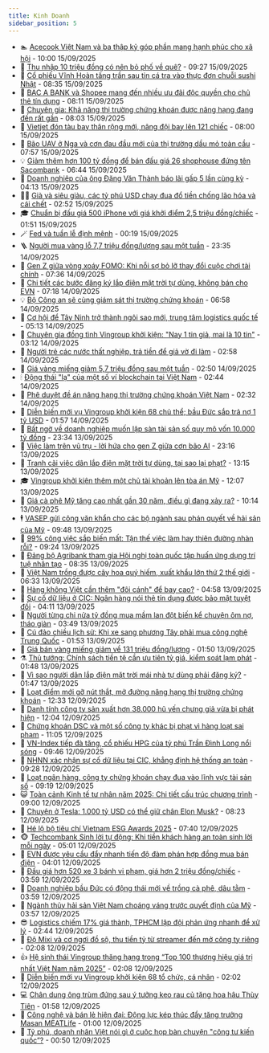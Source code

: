 ```yaml
---
title: Kinh Doanh
sidebar_position: 5
---
```


<!-- dantri-kinh-doanh:START -->
- 🏊 [Acecook Việt Nam và ba thập kỷ góp phần mang hạnh phúc cho xã hội](https://dantri.com.vn/kinh-doanh/acecook-viet-nam-va-ba-thap-ky-gop-phan-mang-hanh-phuc-cho-xa-hoi-20250915163157099.htm) - 10:00 15/09/2025
- 🦆 [Thu nhập 10 triệu đồng có nên bỏ phố về quê?](https://dantri.com.vn/kinh-doanh/thu-nhap-10-trieu-dong-co-nen-bo-pho-ve-que-20250815123044471.htm) - 09:27 15/09/2025
- 🦄 [Cổ phiếu Vĩnh Hoàn tăng trần sau tin cá tra vào thực đơn chuỗi sushi Nhật](https://dantri.com.vn/kinh-doanh/co-phieu-vinh-hoan-tang-tran-sau-tin-ca-tra-vao-thuc-don-chuoi-sushi-nhat-20250915152922709.htm) - 08:35 15/09/2025
- 🌝 [BAC A BANK và Shopee mang đến nhiều ưu đãi độc quyền cho chủ thẻ tín dụng](https://dantri.com.vn/kinh-doanh/bac-a-bank-va-shopee-mang-den-nhieu-uu-dai-doc-quyen-cho-chu-the-tin-dung-20250915150602357.htm) - 08:11 15/09/2025
- 💃 [Chuyên gia: Khả năng thị trường chứng khoán được nâng hạng đang đến rất gần](https://dantri.com.vn/kinh-doanh/chuyen-gia-kha-nang-thi-truong-chung-khoan-duoc-nang-hang-dang-den-rat-gan-20250915145646145.htm) - 08:03 15/09/2025
- 🦏 [Vietjet đón tàu bay thân rộng mới, nâng đội bay lên 121 chiếc](https://dantri.com.vn/kinh-doanh/vietjet-don-tau-bay-than-rong-moi-nang-doi-bay-len-121-chiec-20250915141906500.htm) - 08:00 15/09/2025
- 🦩 [Bão UAV ở Nga và cơn đau đầu mới của thị trường dầu mỏ toàn cầu](https://dantri.com.vn/kinh-doanh/bao-uav-o-nga-va-con-dau-dau-moi-cua-thi-truong-dau-mo-toan-cau-20250915082432120.htm) - 07:57 15/09/2025
- 💡 [Giảm thêm hơn 100 tỷ đồng để bán đấu giá 26 shophouse đứng tên Sacombank](https://dantri.com.vn/kinh-doanh/giam-them-hon-100-ty-dong-de-ban-dau-gia-26-shophouse-dung-ten-sacombank-20250915133814812.htm) - 06:44 15/09/2025
- 🌊 [Doanh nghiệp của ông Đặng Văn Thành báo lãi gấp 5 lần cùng kỳ](https://dantri.com.vn/kinh-doanh/doanh-nghiep-cua-ong-dang-van-thanh-bao-lai-gap-5-lan-cung-ky-20250915105312642.htm) - 04:13 15/09/2025
- 🧑‍💻 [Già và siêu giàu, các tỷ phú USD chạy đua đổ tiền chống lão hóa và cái chết](https://dantri.com.vn/kinh-doanh/gia-va-sieu-giau-cac-ty-phu-usd-chay-dua-do-tien-chong-lao-hoa-va-cai-chet-20250915091543413.htm) - 02:52 15/09/2025
- 🎓 [Chuẩn bị đấu giá 500 iPhone với giá khởi điểm 2,5 triệu đồng/chiếc](https://dantri.com.vn/kinh-doanh/chuan-bi-dau-gia-500-iphone-voi-gia-khoi-diem-25-trieu-dongchiec-20250914131345211.htm) - 01:51 15/09/2025
- 🪄 [Fed và tuần lễ định mệnh](https://dantri.com.vn/kinh-doanh/fed-va-tuan-le-dinh-menh-20250914212812341.htm) - 00:19 15/09/2025
- 🪜 [Người mua vàng lỗ 7,7 triệu đồng/lượng sau một tuần](https://dantri.com.vn/kinh-doanh/nguoi-mua-vang-lo-77-trieu-dongluong-sau-mot-tuan-20250915012833858.htm) - 23:35 14/09/2025
- 🦄 [Gen Z giữa vòng xoáy FOMO: Khi nỗi sợ bỏ lỡ thay đổi cuộc chơi tài chính](https://dantri.com.vn/kinh-doanh/gen-z-giua-vong-xoay-fomo-khi-noi-so-bo-lo-thay-doi-cuoc-choi-tai-chinh-20250815214041147.htm) - 07:36 14/09/2025
- 💯 [Chi tiết các bước đăng ký lắp điện mặt trời tự dùng, không bán cho EVN](https://dantri.com.vn/kinh-doanh/chi-tiet-cac-buoc-dang-ky-lap-dien-mat-troi-tu-dung-khong-ban-cho-evn-20250914140806380.htm) - 07:18 14/09/2025
- 💡 [Bộ Công an sẽ cùng giám sát thị trường chứng khoán](https://dantri.com.vn/kinh-doanh/bo-cong-an-se-cung-giam-sat-thi-truong-chung-khoan-20250914113834603.htm) - 06:58 14/09/2025
- 🧰 [Cơ hội để Tây Ninh trở thành ngôi sao mới, trung tâm logistics quốc tế](https://dantri.com.vn/kinh-doanh/co-hoi-de-tay-ninh-tro-thanh-ngoi-sao-moi-trung-tam-logistics-quoc-te-20250913232818986.htm) - 05:13 14/09/2025
- 🎊 [Chuyên gia đồng tình Vingroup khởi kiện: &quot;Nay 1 tin giả, mai là 10 tin&quot;](https://dantri.com.vn/kinh-doanh/chuyen-gia-dong-tinh-vingroup-khoi-kien-nay-1-tin-gia-mai-la-10-tin-20250914000114320.htm) - 03:12 14/09/2025
- 🔭 [Người trẻ các nước thất nghiệp, trả tiền để giả vờ đi làm](https://dantri.com.vn/kinh-doanh/nguoi-tre-cac-nuoc-that-nghiep-tra-tien-de-gia-vo-di-lam-20250813231900892.htm) - 02:58 14/09/2025
- 💼 [Giá vàng miếng giảm 5,7 triệu đồng sau một tuần](https://dantri.com.vn/kinh-doanh/gia-vang-mieng-giam-57-trieu-dong-sau-mot-tuan-20250913224620345.htm) - 02:50 14/09/2025
- 🕯 [Động thái &quot;lạ&quot; của một số ví blockchain tại Việt Nam](https://dantri.com.vn/kinh-doanh/dong-thai-la-cua-mot-so-vi-blockchain-tai-viet-nam-20250902165326574.htm) - 02:44 14/09/2025
- 🫣 [Phê duyệt đề án nâng hạng thị trường chứng khoán Việt Nam](https://dantri.com.vn/kinh-doanh/phe-duyet-de-an-nang-hang-thi-truong-chung-khoan-viet-nam-20250914092724870.htm) - 02:32 14/09/2025
- 🤠 [Diễn biến mới vụ Vingroup khởi kiện 68 chủ thể; bầu Đức sắp trả nợ 1 tỷ USD](https://dantri.com.vn/kinh-doanh/dien-bien-moi-vu-vingroup-khoi-kien-68-chu-the-bau-duc-sap-tra-no-1-ty-usd-20250913145952098.htm) - 01:57 14/09/2025
- 🌈 [Bất ngờ về doanh nghiệp muốn lập sàn tài sản số quy mô vốn 10.000 tỷ đồng](https://dantri.com.vn/kinh-doanh/bat-ngo-ve-doanh-nghiep-muon-lap-san-tai-san-so-quy-mo-von-10000-ty-dong-20250913211953181.htm) - 23:34 13/09/2025
- 🦅 [Việc làm trên vũ trụ - lời hứa cho gen Z giữa cơn bão AI](https://dantri.com.vn/kinh-doanh/viec-lam-tren-vu-tru-loi-hua-cho-gen-z-giua-con-bao-ai-20250902105415341.htm) - 23:16 13/09/2025
- 🌁 [Tranh cãi việc dân lắp điện mặt trời tự dùng, tại sao lại phạt?](https://dantri.com.vn/kinh-doanh/tranh-cai-viec-dan-lap-dien-mat-troi-tu-dung-tai-sao-lai-phat-20250913185610624.htm) - 13:15 13/09/2025
- 🎓 [Vingroup khởi kiện thêm một chủ tài khoản lên tòa án Mỹ](https://dantri.com.vn/kinh-doanh/vingroup-khoi-kien-them-mot-chu-tai-khoan-len-toa-an-my-20250913184312612.htm) - 12:07 13/09/2025
- 📝 [Giá cà phê Mỹ tăng cao nhất gần 30 năm, điều gì đang xảy ra?](https://dantri.com.vn/kinh-doanh/gia-ca-phe-my-tang-cao-nhat-gan-30-nam-dieu-gi-dang-xay-ra-20250913160523314.htm) - 10:14 13/09/2025
- 🕴 [VASEP gửi công văn khẩn cho các bộ ngành sau phán quyết về hải sản của Mỹ](https://dantri.com.vn/kinh-doanh/vasep-gui-cong-van-khan-cho-cac-bo-nganh-sau-phan-quyet-ve-hai-san-cua-my-20250913154419915.htm) - 09:48 13/09/2025
- 🧰 [99% công việc sắp biến mất: Tận thế việc làm hay thiên đường nhàn rỗi?](https://dantri.com.vn/kinh-doanh/99-cong-viec-sap-bien-mat-tan-the-viec-lam-hay-thien-duong-nhan-roi-20250912200715561.htm) - 09:24 13/09/2025
- 🤖 [Đảng bộ Agribank tham gia Hội nghị toàn quốc tập huấn ứng dụng trí tuệ nhân tạo](https://dantri.com.vn/kinh-doanh/dang-bo-agribank-tham-gia-hoi-nghi-toan-quoc-tap-huan-ung-dung-tri-tue-nhan-tao-20250913152145721.htm) - 08:35 13/09/2025
- 🤠 [Việt Nam trồng được cây hoa quý hiếm, xuất khẩu lớn thứ 2 thế giới](https://dantri.com.vn/kinh-doanh/viet-nam-trong-duoc-cay-hoa-quy-hiem-xuat-khau-lon-thu-2-the-gioi-20250912103248173.htm) - 06:33 13/09/2025
- 🌮 [Hàng không Việt cần thêm &quot;đôi cánh&quot; để bay cao?](https://dantri.com.vn/kinh-doanh/hang-khong-viet-can-them-doi-canh-de-bay-cao-20250820100028496.htm) - 04:58 13/09/2025
- 🦄 [Sự cố dữ liệu ở CIC: Ngân hàng nói thẻ tín dụng được bảo mật tuyệt đối](https://dantri.com.vn/kinh-doanh/su-co-du-lieu-o-cic-ngan-hang-noi-the-tin-dung-duoc-bao-mat-tuyet-doi-20250913011904012.htm) - 04:11 13/09/2025
- 👺 [Người từng chi nửa tỷ đồng mua mầm lan đột biến kể chuyện ôm nợ, tháo giàn](https://dantri.com.vn/kinh-doanh/nguoi-tung-chi-nua-ty-dong-mua-mam-lan-dot-bien-ke-chuyen-om-no-thao-gian-20250904143640594.htm) - 03:49 13/09/2025
- 🤗 [Cú đảo chiều lịch sử: Khi xe sang phương Tây phải mua công nghệ Trung Quốc](https://dantri.com.vn/kinh-doanh/cu-dao-chieu-lich-su-khi-xe-sang-phuong-tay-phai-mua-cong-nghe-trung-quoc-20250911182929528.htm) - 01:53 13/09/2025
- 💪 [Giá bán vàng miếng giảm về 131 triệu đồng/lượng](https://dantri.com.vn/kinh-doanh/gia-ban-vang-mieng-giam-ve-131-trieu-dongluong-20250913010024441.htm) - 01:50 13/09/2025
- ⚗️ [Thủ tướng: Chính sách tiền tệ cần ưu tiên tỷ giá, kiểm soát lạm phát](https://dantri.com.vn/kinh-doanh/thu-tuong-chinh-sach-tien-te-can-uu-tien-ty-gia-kiem-soat-lam-phat-20250912204613400.htm) - 01:48 13/09/2025
- 🧠 [Vì sao người dân lắp điện mặt trời mái nhà tự dùng phải đăng ký?](https://dantri.com.vn/kinh-doanh/vi-sao-nguoi-dan-lap-dien-mat-troi-mai-nha-tu-dung-phai-dang-ky-20250913082105453.htm) - 01:47 13/09/2025
- 🗽 [Loạt điểm mới gỡ nút thắt, mở đường nâng hạng thị trường chứng khoán](https://dantri.com.vn/kinh-doanh/loat-diem-moi-go-nut-that-mo-duong-nang-hang-thi-truong-chung-khoan-20250912171428160.htm) - 12:33 12/09/2025
- 🫣 [Danh tính công ty sản xuất hơn 38.000 hũ yến chưng giả vừa bị phát hiện](https://dantri.com.vn/kinh-doanh/danh-tinh-cong-ty-san-xuat-hon-38000-hu-yen-chung-gia-vua-bi-phat-hien-20250912133012625.htm) - 12:04 12/09/2025
- 🫣 [Chứng khoán DSC và một số công ty khác bị phạt vì hàng loạt sai phạm](https://dantri.com.vn/kinh-doanh/chung-khoan-dsc-va-mot-so-cong-ty-khac-bi-phat-vi-hang-loat-sai-pham-20250912161824644.htm) - 11:05 12/09/2025
- 🫣 [VN-Index tiếp đà tăng, cổ phiếu HPG của tỷ phú Trần Đình Long nổi sóng](https://dantri.com.vn/kinh-doanh/vn-index-tiep-da-tang-co-phieu-hpg-cua-ty-phu-tran-dinh-long-noi-song-20250912162143787.htm) - 09:46 12/09/2025
- 💂 [NHNN xác nhận sự cố dữ liệu tại CIC, khẳng định hệ thống an toàn](https://dantri.com.vn/kinh-doanh/nhnn-xac-nhan-su-co-du-lieu-tai-cic-khang-dinh-he-thong-an-toan-20250912111133072.htm) - 09:28 12/09/2025
- 💫 [Loạt ngân hàng, công ty chứng khoán chạy đua vào lĩnh vực tài sản số](https://dantri.com.vn/kinh-doanh/loat-ngan-hang-cong-ty-chung-khoan-chay-dua-vao-linh-vuc-tai-san-so-20250910100436603.htm) - 09:19 12/09/2025
- 😺 [Toàn cảnh Kinh tế tư nhân năm 2025: Chi tiết cấu trúc chương trình](https://dantri.com.vn/kinh-doanh/toan-canh-kinh-te-tu-nhan-nam-2025-chi-tiet-cau-truc-chuong-trinh-20250912144307275.htm) - 09:00 12/09/2025
- 🦆 [Chuyện ở Tesla: 1.000 tỷ USD có thể giữ chân Elon Musk?](https://dantri.com.vn/kinh-doanh/chuyen-o-tesla-1000-ty-usd-co-the-giu-chan-elon-musk-20250912090154240.htm) - 08:23 12/09/2025
- 👀 [Hé lộ bộ tiêu chí Vietnam ESG Awards 2025](https://dantri.com.vn/kinh-doanh/he-lo-bo-tieu-chi-vietnam-esg-awards-2025-20250912111046032.htm) - 07:40 12/09/2025
- 🐵 [Techcombank Sinh lời tự động: Khi tiền khách hàng an toàn sinh lời mỗi ngày](https://dantri.com.vn/kinh-doanh/techcombank-sinh-loi-tu-dong-khi-tien-khach-hang-an-toan-sinh-loi-moi-ngay-20250912115435904.htm) - 05:01 12/09/2025
- 🤖 [EVN được yêu cầu đẩy nhanh tiến độ đàm phán hợp đồng mua bán điện](https://dantri.com.vn/kinh-doanh/evn-duoc-yeu-cau-day-nhanh-tien-do-dam-phan-hop-dong-mua-ban-dien-20250912075658921.htm) - 04:01 12/09/2025
- 💂 [Đấu giá hơn 520 xe 3 bánh vi phạm, giá hơn 2 triệu đồng/chiếc](https://dantri.com.vn/kinh-doanh/dau-gia-hon-520-xe-3-banh-vi-pham-gia-hon-2-trieu-dongchiec-20250912001256897.htm) - 03:59 12/09/2025
- 🦆 [Doanh nghiệp bầu Đức có động thái mới về trồng cà phê, dâu tằm](https://dantri.com.vn/kinh-doanh/doanh-nghiep-bau-duc-co-dong-thai-moi-ve-trong-ca-phe-dau-tam-20250912080331581.htm) - 03:59 12/09/2025
- 🦅 [Ngành thủy hải sản Việt Nam choáng váng trước quyết định của Mỹ](https://dantri.com.vn/kinh-doanh/nganh-thuy-hai-san-viet-nam-choang-vang-truoc-quyet-dinh-cua-my-20250912093711759.htm) - 03:57 12/09/2025
- 😎 [Logistics chiếm 17% giá thành, TPHCM lập đội phản ứng nhanh để xử lý](https://dantri.com.vn/kinh-doanh/logistics-chiem-17-gia-thanh-tphcm-lap-doi-phan-ung-nhanh-de-xu-ly-20250912081957512.htm) - 02:44 12/09/2025
- 🐎 [Độ Mixi và cơ ngơi đồ sộ, thu tiền tỷ từ streamer đến mở công ty riêng](https://dantri.com.vn/kinh-doanh/do-mixi-va-co-ngoi-do-so-thu-tien-ty-tu-streamer-den-mo-cong-ty-rieng-20250912080914511.htm) - 02:08 12/09/2025
- 👍 [Hệ sinh thái Vingroup thăng hạng trong “Top 100 thương hiệu giá trị nhất Việt Nam năm 2025”](https://dantri.com.vn/kinh-doanh/he-sinh-thai-vingroup-thang-hang-trong-top-100-thuong-hieu-gia-tri-nhat-viet-nam-nam-2025-20250912085644829.htm) - 02:08 12/09/2025
- 🦒 [Diễn biến mới vụ Vingroup khởi kiện 68 tổ chức, cá nhân](https://dantri.com.vn/kinh-doanh/dien-bien-moi-vu-vingroup-khoi-kien-68-to-chuc-ca-nhan-20250912085250637.htm) - 02:02 12/09/2025
- 💻 [Chân dung ông trùm đứng sau ý tưởng kẹo rau củ tặng hoa hậu Thùy Tiên](https://dantri.com.vn/kinh-doanh/chan-dung-ong-trum-dung-sau-y-tuong-keo-rau-cu-tang-hoa-hau-thuy-tien-20250912012045849.htm) - 01:58 12/09/2025
- 👺 [Công nghệ và bán lẻ hiện đại: Động lực kép thúc đẩy tăng trưởng Masan MEATLife](https://dantri.com.vn/kinh-doanh/cong-nghe-va-ban-le-hien-dai-dong-luc-kep-thuc-day-tang-truong-masan-meatlife-20250911153018611.htm) - 01:00 12/09/2025
- 🧐 [Tỷ phú, doanh nhân Việt nói gì ở cuộc họp bàn chuyện &quot;công tư kiến quốc”?](https://dantri.com.vn/kinh-doanh/ty-phu-doanh-nhan-viet-noi-gi-o-cuoc-hop-ban-chuyen-cong-tu-kien-quoc-20250911232826627.htm) - 00:50 12/09/2025<!-- dantri-kinh-doanh:END -->
